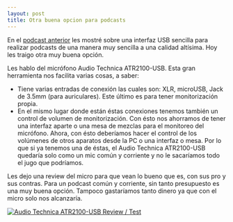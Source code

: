 ```yaml
---
layout: post
title: Otra buena opcion para podcasts
---
```


En el [podcast anterior](https://neoranger.github.io/Interfaz-de-audio-usb-simple-para-podcast) les mostré sobre una interfaz USB sencilla para realizar podcasts de una manera muy sencilla a una calidad altísima. Hoy les traigo otra muy buena opción.

Les hablo del micrófono Audio Technica ATR2100-USB. Esta gran herramienta nos facilita varias cosas, a saber:

* Tiene varias entradas de conexión las cuales son: XLR, microUSB, Jack de 3.5mm (para auriculares). Este último es para tener monitorización propia.
* En el mismo lugar donde están éstas conexiones tenemos también un control de volumen de monitorización. Con ésto nos ahorramos de tener una interfaz aparte o una mesa de mezclas para el monitoreo del micrófono. Ahora, con ésto deberíamos hacer el control de los volúmenes de otros aparatos desde la PC o una interfaz o mesa. Por lo que si ya tenemos una de éstas, el Audio Technica ATR2100-USB quedaría solo como un mic común y corriente y no le sacaríamos todo el jugo que podríamos.

Les dejo una review del micro para que vean lo bueno que es, con sus pro y sus contras. Para un podcast común y corriente, sin tanto presupuesto es una muy buena opción. Tampoco gastaríamos tanto dinero ya que con el micro solo nos alcanzaría.

[![Audio Technica ATR2100-USB Review / Test](https://img.youtube.com/vi/mLpaNy6JzPg/0.jpg)](https://www.youtube.com/watch?v=mLpaNy6JzPg "Audio Technica ATR2100-USB Review / Test")
